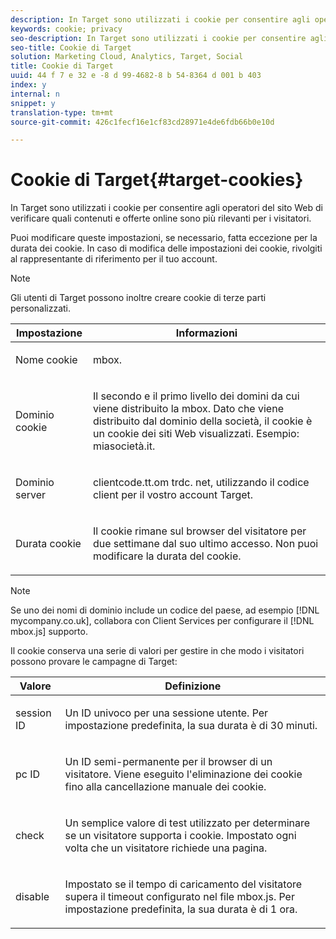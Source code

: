 ```yaml
---
description: In Target sono utilizzati i cookie per consentire agli operatori del sito Web di verificare quali contenuti e offerte online sono più rilevanti per i visitatori.
keywords: cookie; privacy
seo-description: In Target sono utilizzati i cookie per consentire agli operatori del sito Web di verificare quali contenuti e offerte online sono più rilevanti per i visitatori.
seo-title: Cookie di Target
solution: Marketing Cloud, Analytics, Target, Social
title: Cookie di Target
uuid: 44 f 7 e 32 e -8 d 99-4682-8 b 54-8364 d 001 b 403
index: y
internal: n
snippet: y
translation-type: tm+mt
source-git-commit: 426c1fecf16e1cf83cd28971e4de6fdb66b0e10d

---
```



# Cookie di Target{#target-cookies}

In Target sono utilizzati i cookie per consentire agli operatori del sito Web di verificare quali contenuti e offerte online sono più rilevanti per i visitatori.

Puoi modificare queste impostazioni, se necessario, fatta eccezione per la durata dei cookie. In caso di modifica delle impostazioni dei cookie, rivolgiti al rappresentante di riferimento per il tuo account.

>[!NOTE]
>
>Gli utenti di Target possono inoltre creare cookie di terze parti personalizzati.

<table id="table_54B402C6E19C4A70B1E27BC9DFF776EB"> 
 <thead> 
  <tr> 
   <th colname="col1" class="entry"> Impostazione </th> 
   <th colname="col2" class="entry"> Informazioni </th> 
  </tr> 
 </thead>
 <tbody> 
  <tr> 
   <td colname="col1"> <p>Nome cookie </p> </td> 
   <td colname="col2"> <p>mbox. </p> </td> 
  </tr> 
  <tr> 
   <td colname="col1"> <p>Dominio cookie </p> </td> 
   <td colname="col2"> <p>Il secondo e il primo livello dei domini da cui viene distribuito la mbox. Dato che viene distribuito dal dominio della società, il cookie è un cookie dei siti Web visualizzati. Esempio: <span class="filepath">miasocietà.it</span>. </p> </td> 
  </tr> 
  <tr> 
   <td colname="col1"> <p>Dominio server </p> </td> 
   <td colname="col2"> <p> <span class="filepath"> clientcode.tt.om trdc. net</span>, utilizzando il codice client per il vostro account Target. </p> </td> 
  </tr> 
  <tr> 
   <td colname="col1"> <p>Durata cookie </p> </td> 
   <td colname="col2"> <p>Il cookie rimane sul browser del visitatore per due settimane dal suo ultimo accesso. Non puoi modificare la durata del cookie. </p> </td> 
  </tr> 
 </tbody> 
</table>

>[!NOTE]
>
>Se uno dei nomi di dominio include un codice del paese, ad esempio [!DNL mycompany.co.uk], collabora con Client Services per configurare il [!DNL mbox.js] supporto.

Il cookie conserva una serie di valori per gestire in che modo i visitatori possono provare le campagne di Target:

<table id="table_5245F72A2D5A4322B40ABB10B7DFB338"> 
 <thead> 
  <tr> 
   <th colname="col1" class="entry"> Valore </th> 
   <th colname="col2" class="entry"> Definizione </th> 
  </tr> 
 </thead>
 <tbody> 
  <tr> 
   <td colname="col1"> <p> <span class="codeph"> session ID</span> </p> </td> 
   <td colname="col2"> <p>Un ID univoco per una sessione utente. Per impostazione predefinita, la sua durata è di 30 minuti. </p> </td> 
  </tr> 
  <tr> 
   <td colname="col1"> <p> <span class="codeph"> pc ID</span> </p> </td> 
   <td colname="col2"> <p>Un ID semi-permanente per il browser di un visitatore. Viene eseguito l'eliminazione dei cookie fino alla cancellazione manuale dei cookie. </p> </td> 
  </tr> 
  <tr> 
   <td colname="col1"> <p> <span class="codeph"> check</span> </p> </td> 
   <td colname="col2"> <p>Un semplice valore di test utilizzato per determinare se un visitatore supporta i cookie. Impostato ogni volta che un visitatore richiede una pagina. </p> </td> 
  </tr> 
  <tr> 
   <td colname="col1"> <p> <span class="codeph"> disable</span> </p> </td> 
   <td colname="col2"> <p>Impostato se il tempo di caricamento del visitatore supera il timeout configurato nel file <span class="filepath">mbox.js</span>. Per impostazione predefinita, la sua durata è di 1 ora. </p> </td> 
  </tr> 
 </tbody> 
</table>

